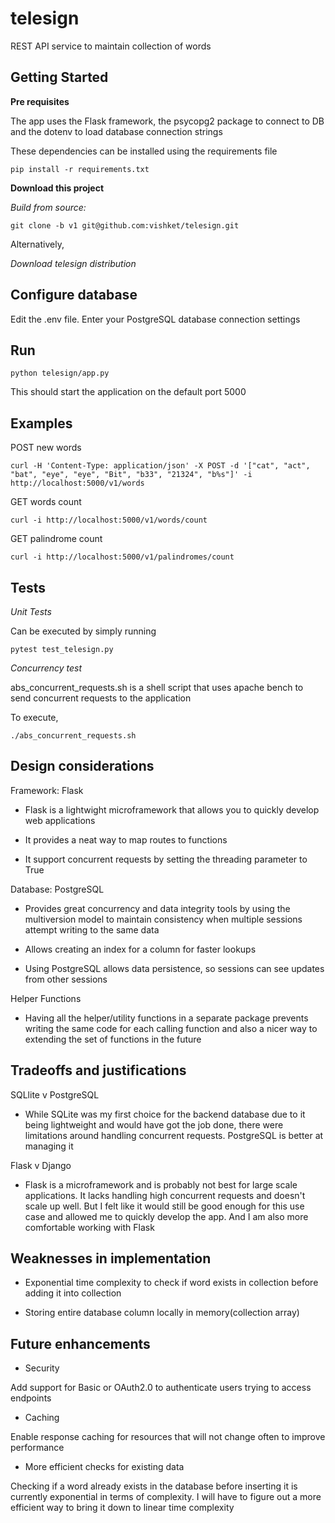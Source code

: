 # telesign

REST API service to maintain collection of words

## Getting Started

**Pre requisites**

The app uses the Flask framework, the psycopg2 package to connect to DB
and the dotenv to load database connection strings

These dependencies can be installed using the requirements file 

```
pip install -r requirements.txt
```

**Download this project**

*Build from source:*

```
git clone -b v1 git@github.com:vishket/telesign.git

```

Alternatively, 

*Download telesign distribution*

## Configure database

Edit the .env file. Enter your PostgreSQL database connection settings

## Run

```
python telesign/app.py
```

This should start the application on the default port 5000

## Examples

POST new words

```
curl -H 'Content-Type: application/json' -X POST -d '["cat", "act", "bat", "eye", "eye", "Bit", "b33", "21324", "b%s"]' -i http://localhost:5000/v1/words
```

GET words count

```
curl -i http://localhost:5000/v1/words/count
```

GET palindrome count

```
curl -i http://localhost:5000/v1/palindromes/count
```

## Tests

*Unit Tests*

Can be executed by simply running

```
pytest test_telesign.py 
```

*Concurrency test*

abs_concurrent_requests.sh is a shell script that uses apache bench to
send concurrent requests to the application

To execute, 

```
./abs_concurrent_requests.sh
```

## Design considerations 

Framework: Flask

- Flask is a lightwight microframework that allows you to quickly develop 
web applications

- It provides a neat way to map routes to functions

- It support concurrent requests by setting the threading parameter to 
True

Database: PostgreSQL

- Provides great concurrency and data integrity tools by using the 
multiversion model to maintain consistency when multiple sessions attempt 
writing to the same data

- Allows creating an index for a column for faster lookups

- Using PostgreSQL allows data persistence, so sessions can see updates
from other sessions

Helper Functions

- Having all the helper/utility functions in a separate package prevents 
writing the same code for each calling function and also a nicer way to
extending the set of functions in the future
   
## Tradeoffs and justifications

SQLlite v PostgreSQL

- While SQLite was my first choice for the backend database due to it 
being lightweight and would have got the job done, there were limitations 
around handling concurrent requests. PostgreSQL is better at managing it

Flask v Django

- Flask is a microframework and is probably not best for large scale 
applications. It lacks handling high concurrent requests and doesn't scale
up well. But I felt like it would still be good enough for this use case
and allowed me to quickly develop the app. And I am also more 
comfortable working with Flask 

## Weaknesses in implementation 

- Exponential time complexity to check if word exists in collection 
before adding it into collection

- Storing entire database column locally in memory(collection array) 

## Future enhancements

- Security

Add support for Basic or OAuth2.0 to authenticate users trying to 
access endpoints 

- Caching

Enable response caching for resources that will not change often to 
improve performance

- More efficient checks for existing data

Checking if a word already exists in the database before inserting it is 
currently exponential in terms of complexity. I will have to figure out 
a more efficient way to bring it down to linear time complexity
